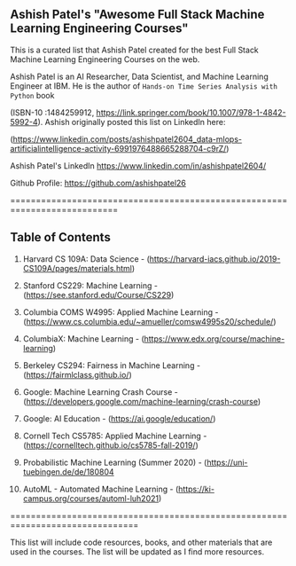 ## **Ashish Patel's "Awesome Full Stack Machine Learning Engineering Courses"**

This is a curated list that Ashish Patel created for the best Full Stack Machine Learning Engineering Courses on the web.

Ashish Patel is an AI Researcher, Data Scientist, and Machine Learning Engineer at IBM. He is the author of `Hands-on Time Series Analysis with Python` book

(ISBN-10 :1484259912, https://link.springer.com/book/10.1007/978-1-4842-5992-4). Ashish originally posted this list on LinkedIn here:

(https://www.linkedin.com/posts/ashishpatel2604_data-mlops-artificialintelligence-activity-6991976488665288704-c9rZ/)

Ashish Patel's LinkedIn https://www.linkedin.com/in/ashishpatel2604/

Github Profile: https://github.com/ashishpatel26

===========================================================================

## Table of Contents

1. Harvard CS 109A: Data Science - (https://harvard-iacs.github.io/2019-CS109A/pages/materials.html)

2. Stanford CS229: Machine Learning - (https://see.stanford.edu/Course/CS229)

3. Columbia COMS W4995: Applied Machine Learning - (https://www.cs.columbia.edu/~amueller/comsw4995s20/schedule/)

4. ColumbiaX: Machine Learning - (https://www.edx.org/course/machine-learning)

5. Berkeley CS294: Fairness in Machine Learning - (https://fairmlclass.github.io/)

6. Google: Machine Learning Crash Course - (https://developers.google.com/machine-learning/crash-course)

7. Google: AI Education - (https://ai.google/education/)

8. Cornell Tech CS5785: Applied Machine Learning - (https://cornelltech.github.io/cs5785-fall-2019/)

9. Probabilistic Machine Learning (Summer 2020) - (https://uni-tuebingen.de/de/180804

10. AutoML - Automated Machine Learning - (https://ki-campus.org/courses/automl-luh2021)

===============================================================================

This list will include code resources, books, and other materials that are used in the courses. The list will be updated as I find more resources.
